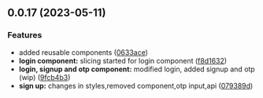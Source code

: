 ## 0.0.17 (2023-05-11)


### Features

* added reusable components ([0633ace](https://gitlab.com/paras205/boilerplate-react/commit/0633aceab1ac71fd12839eca78b7899a4eed6cbb))
* **login component:** slicing started for login component ([f8d1632](https://gitlab.com/paras205/boilerplate-react/commit/f8d163273265dc1dada652904f7cf85a60c8c16e))
* **login, signup and otp component:** modified login, added signup and otp (wip) ([9fcb4b3](https://gitlab.com/paras205/boilerplate-react/commit/9fcb4b32b0c646f71ab088749a63b887740c16f3))
* **sign up:** changes in styles,removed component,otp input,api ([079389d](https://gitlab.com/paras205/boilerplate-react/commit/079389d3d93e597a0be7a35fb0a013cdb751aec7))



